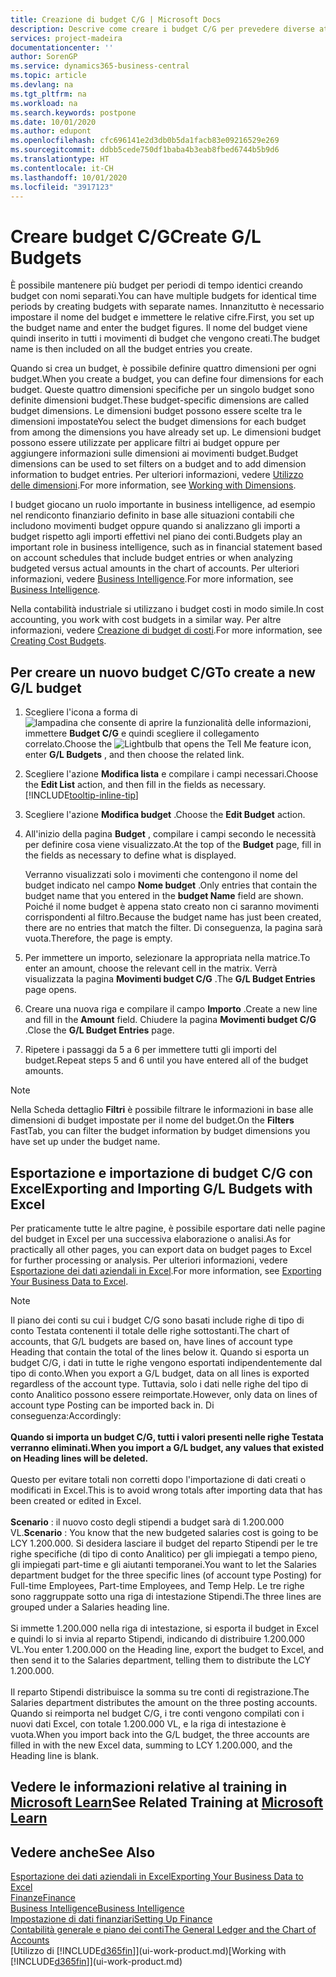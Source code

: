 ```yaml
---
title: Creazione di budget C/G | Microsoft Docs
description: Descrive come creare i budget C/G per prevedere diverse attività finanziarie e assegnare le dimensioni per scopi di business intelligence.
services: project-madeira
documentationcenter: ''
author: SorenGP
ms.service: dynamics365-business-central
ms.topic: article
ms.devlang: na
ms.tgt_pltfrm: na
ms.workload: na
ms.search.keywords: postpone
ms.date: 10/01/2020
ms.author: edupont
ms.openlocfilehash: cfc696141e2d3db0b5da1facb83e09216529e269
ms.sourcegitcommit: ddbb5cede750df1baba4b3eab8fbed6744b5b9d6
ms.translationtype: HT
ms.contentlocale: it-CH
ms.lasthandoff: 10/01/2020
ms.locfileid: "3917123"
---
```

# <a name="create-gl-budgets"></a><span data-ttu-id="6ee4d-103">Creare budget C/G</span><span class="sxs-lookup"><span data-stu-id="6ee4d-103">Create G/L Budgets</span></span>
<span data-ttu-id="6ee4d-104">È possibile mantenere più budget per periodi di tempo identici creando budget con nomi separati.</span><span class="sxs-lookup"><span data-stu-id="6ee4d-104">You can have multiple budgets for identical time periods by creating budgets with separate names.</span></span> <span data-ttu-id="6ee4d-105">Innanzitutto è necessario impostare il nome del budget e immettere le relative cifre.</span><span class="sxs-lookup"><span data-stu-id="6ee4d-105">First, you set up the budget name and enter the budget figures.</span></span> <span data-ttu-id="6ee4d-106">Il nome del budget viene quindi inserito in tutti i movimenti di budget che vengono creati.</span><span class="sxs-lookup"><span data-stu-id="6ee4d-106">The budget name is then included on all the budget entries you create.</span></span>  

<span data-ttu-id="6ee4d-107">Quando si crea un budget, è possibile definire quattro dimensioni per ogni budget.</span><span class="sxs-lookup"><span data-stu-id="6ee4d-107">When you create a budget, you can define four dimensions for each budget.</span></span> <span data-ttu-id="6ee4d-108">Queste quattro dimensioni specifiche per un singolo budget sono definite dimensioni budget.</span><span class="sxs-lookup"><span data-stu-id="6ee4d-108">These budget-specific dimensions are called budget dimensions.</span></span> <span data-ttu-id="6ee4d-109">Le dimensioni budget possono essere scelte tra le dimensioni impostate</span><span class="sxs-lookup"><span data-stu-id="6ee4d-109">You select the budget dimensions for each budget from among the dimensions you have already set up.</span></span> <span data-ttu-id="6ee4d-110">Le dimensioni budget possono essere utilizzate per applicare filtri ai budget oppure per aggiungere informazioni sulle dimensioni ai movimenti budget.</span><span class="sxs-lookup"><span data-stu-id="6ee4d-110">Budget dimensions can be used to set filters on a budget and to add dimension information to budget entries.</span></span> <span data-ttu-id="6ee4d-111">Per ulteriori informazioni, vedere [Utilizzo delle dimensioni](finance-dimensions.md).</span><span class="sxs-lookup"><span data-stu-id="6ee4d-111">For more information, see [Working with Dimensions](finance-dimensions.md).</span></span>

<span data-ttu-id="6ee4d-112">I budget giocano un ruolo importante in business intelligence, ad esempio nel rendiconto finanziario definito in base alle situazioni contabili che includono movimenti budget oppure quando si analizzano gli importi a budget rispetto agli importi effettivi nel piano dei conti.</span><span class="sxs-lookup"><span data-stu-id="6ee4d-112">Budgets play an important role in business intelligence, such as in financial statement based on account schedules that include budget entries or when analyzing budgeted versus actual amounts in the chart of accounts.</span></span> <span data-ttu-id="6ee4d-113">Per ulteriori informazioni, vedere [Business Intelligence](bi.md).</span><span class="sxs-lookup"><span data-stu-id="6ee4d-113">For more information, see [Business Intelligence](bi.md).</span></span>

<span data-ttu-id="6ee4d-114">Nella contabilità industriale si utilizzano i budget costi in modo simile.</span><span class="sxs-lookup"><span data-stu-id="6ee4d-114">In cost accounting, you work with cost budgets in a similar way.</span></span> <span data-ttu-id="6ee4d-115">Per altre informazioni, vedere [Creazione di budget di costi](finance-create-cost-budgets.md).</span><span class="sxs-lookup"><span data-stu-id="6ee4d-115">For more information, see [Creating Cost Budgets](finance-create-cost-budgets.md).</span></span>    

## <a name="to-create-a-new-gl-budget"></a><span data-ttu-id="6ee4d-116">Per creare un nuovo budget C/G</span><span class="sxs-lookup"><span data-stu-id="6ee4d-116">To create a new G/L budget</span></span>  
1. <span data-ttu-id="6ee4d-117">Scegliere l'icona a forma di ![lampadina che consente di aprire la funzionalità delle informazioni](media/ui-search/search_small.png "Informazioni sull'operazione che si desidera eseguire"), immettere **Budget C/G** e quindi scegliere il collegamento correlato.</span><span class="sxs-lookup"><span data-stu-id="6ee4d-117">Choose the ![Lightbulb that opens the Tell Me feature](media/ui-search/search_small.png "Tell me what you want to do") icon, enter **G/L Budgets** , and then choose the related link.</span></span>  
2. <span data-ttu-id="6ee4d-118">Scegliere l'azione **Modifica lista** e compilare i campi necessari.</span><span class="sxs-lookup"><span data-stu-id="6ee4d-118">Choose the **Edit List** action, and then fill in the fields as necessary.</span></span> [!INCLUDE[tooltip-inline-tip](includes/tooltip-inline-tip_md.md)]  
3. <span data-ttu-id="6ee4d-119">Scegliere l'azione **Modifica budget** .</span><span class="sxs-lookup"><span data-stu-id="6ee4d-119">Choose the **Edit Budget** action.</span></span>
4. <span data-ttu-id="6ee4d-120">All'inizio della pagina **Budget** , compilare i campi secondo le necessità per definire cosa viene visualizzato.</span><span class="sxs-lookup"><span data-stu-id="6ee4d-120">At the top of the **Budget** page, fill in the fields as necessary to define what is displayed.</span></span>  

    <span data-ttu-id="6ee4d-121">Verranno visualizzati solo i movimenti che contengono il nome del budget indicato nel campo **Nome budget** .</span><span class="sxs-lookup"><span data-stu-id="6ee4d-121">Only entries that contain the budget name that you entered in the **budget Name** field are shown.</span></span> <span data-ttu-id="6ee4d-122">Poiché il nome budget è appena stato creato non ci saranno movimenti corrispondenti al filtro.</span><span class="sxs-lookup"><span data-stu-id="6ee4d-122">Because the budget name has just been created, there are no entries that match the filter.</span></span> <span data-ttu-id="6ee4d-123">Di conseguenza, la pagina sarà vuota.</span><span class="sxs-lookup"><span data-stu-id="6ee4d-123">Therefore, the page is empty.</span></span>  
5. <span data-ttu-id="6ee4d-124">Per immettere un importo, selezionare la appropriata nella matrice.</span><span class="sxs-lookup"><span data-stu-id="6ee4d-124">To enter an amount, choose the relevant cell in the matrix.</span></span> <span data-ttu-id="6ee4d-125">Verrà visualizzata la pagina **Movimenti budget C/G** .</span><span class="sxs-lookup"><span data-stu-id="6ee4d-125">The **G/L Budget Entries** page opens.</span></span>  
6. <span data-ttu-id="6ee4d-126">Creare una nuova riga e compilare il campo **Importo** .</span><span class="sxs-lookup"><span data-stu-id="6ee4d-126">Create a new line and fill in the **Amount** field.</span></span> <span data-ttu-id="6ee4d-127">Chiudere la pagina **Movimenti budget C/G** .</span><span class="sxs-lookup"><span data-stu-id="6ee4d-127">Close the **G/L Budget Entries** page.</span></span>  
7. <span data-ttu-id="6ee4d-128">Ripetere i passaggi da 5 a 6 per immettere tutti gli importi del budget.</span><span class="sxs-lookup"><span data-stu-id="6ee4d-128">Repeat steps 5 and 6 until you have entered all of the budget amounts.</span></span>  

> [!NOTE]  
>  <span data-ttu-id="6ee4d-129">Nella Scheda dettaglio **Filtri** è possibile filtrare le informazioni in base alle dimensioni di budget impostate per il nome del budget.</span><span class="sxs-lookup"><span data-stu-id="6ee4d-129">On the **Filters** FastTab, you can filter the budget information by budget dimensions you have set up under the budget name.</span></span>

## <a name="exporting-and-importing-gl-budgets-with-excel"></a><span data-ttu-id="6ee4d-130">Esportazione e importazione di budget C/G con Excel</span><span class="sxs-lookup"><span data-stu-id="6ee4d-130">Exporting and Importing G/L Budgets with Excel</span></span>
<span data-ttu-id="6ee4d-131">Per praticamente tutte le altre pagine, è possibile esportare dati nelle pagine del budget in Excel per una successiva elaborazione o analisi.</span><span class="sxs-lookup"><span data-stu-id="6ee4d-131">As for practically all other pages, you can export data on budget pages to Excel for further processing or analysis.</span></span> <span data-ttu-id="6ee4d-132">Per ulteriori informazioni, vedere [Esportazione dei dati aziendali in Excel](about-export-data.md).</span><span class="sxs-lookup"><span data-stu-id="6ee4d-132">For more information, see [Exporting Your Business Data to Excel](about-export-data.md).</span></span>

> [!NOTE]
> <span data-ttu-id="6ee4d-133">Il piano dei conti su cui i budget C/G sono basati include righe di tipo di conto Testata contenenti il totale delle righe sottostanti.</span><span class="sxs-lookup"><span data-stu-id="6ee4d-133">The chart of accounts, that G/L budgets are based on, have lines of account type Heading that contain the total of the lines below it.</span></span> <span data-ttu-id="6ee4d-134">Quando si esporta un budget C/G, i dati in tutte le righe vengono esportati indipendentemente dal tipo di conto.</span><span class="sxs-lookup"><span data-stu-id="6ee4d-134">When you export a G/L budget, data on all lines is exported regardless of the account type.</span></span> <span data-ttu-id="6ee4d-135">Tuttavia, solo i dati nelle righe del tipo di conto Analitico possono essere reimportate.</span><span class="sxs-lookup"><span data-stu-id="6ee4d-135">However, only data on lines of account type Posting can be imported back in.</span></span> <span data-ttu-id="6ee4d-136">Di conseguenza:</span><span class="sxs-lookup"><span data-stu-id="6ee4d-136">Accordingly:</span></span> <br /><br /> <span data-ttu-id="6ee4d-137">**Quando si importa un budget C/G, tutti i valori presenti nelle righe Testata verranno eliminati.**</span><span class="sxs-lookup"><span data-stu-id="6ee4d-137">**When you import a G/L budget, any values that existed on Heading lines will be deleted.**</span></span> <br /><br /> <span data-ttu-id="6ee4d-138">Questo per evitare totali non corretti dopo l'importazione di dati creati o modificati in Excel.</span><span class="sxs-lookup"><span data-stu-id="6ee4d-138">This is to avoid wrong totals after importing data that has been created or edited in Excel.</span></span><br /><br /> <span data-ttu-id="6ee4d-139">**Scenario** : il nuovo costo degli stipendi a budget sarà di 1.200.000 VL.</span><span class="sxs-lookup"><span data-stu-id="6ee4d-139">**Scenario** : You know that the new budgeted salaries cost is going to be LCY 1.200.000.</span></span> <span data-ttu-id="6ee4d-140">Si desidera lasciare il budget del reparto Stipendi per le tre righe specifiche (di tipo di conto Analitico) per gli impiegati a tempo pieno, gli impiegati part-time e gli aiutanti temporanei.</span><span class="sxs-lookup"><span data-stu-id="6ee4d-140">You want to let the Salaries department budget for the three specific lines (of account type Posting) for Full-time Employees, Part-time Employees, and Temp Help.</span></span> <span data-ttu-id="6ee4d-141">Le tre righe sono raggruppate sotto una riga di intestazione Stipendi.</span><span class="sxs-lookup"><span data-stu-id="6ee4d-141">The three lines are grouped under a Salaries heading line.</span></span><br /><br /><span data-ttu-id="6ee4d-142">Si immette 1.200.000 nella riga di intestazione, si esporta il budget in Excel e quindi lo si invia al reparto Stipendi, indicando di distribuire 1.200.000 VL.</span><span class="sxs-lookup"><span data-stu-id="6ee4d-142">You enter 1.200.000 on the Heading line, export the budget to Excel, and then send it to the Salaries department, telling them to distribute the LCY 1.200.000.</span></span><br /><br /> <span data-ttu-id="6ee4d-143">Il reparto Stipendi distribuisce la somma su tre conti di registrazione.</span><span class="sxs-lookup"><span data-stu-id="6ee4d-143">The Salaries department distributes the amount on the three posting accounts.</span></span> <span data-ttu-id="6ee4d-144">Quando si reimporta nel budget C/G, i tre conti vengono compilati con i nuovi dati Excel, con totale 1.200.000 VL, e la riga di intestazione è vuota.</span><span class="sxs-lookup"><span data-stu-id="6ee4d-144">When you import back into the G/L budget, the three accounts are filled in with the new Excel data, summing to LCY 1.200.000, and the Heading line is blank.</span></span>

## <a name="see-related-training-at-microsoft-learn"></a><span data-ttu-id="6ee4d-145">Vedere le informazioni relative al training in [Microsoft Learn](/learn/modules/budgets-exchange-rates-dynamics-365-business-central/index)</span><span class="sxs-lookup"><span data-stu-id="6ee4d-145">See Related Training at [Microsoft Learn](/learn/modules/budgets-exchange-rates-dynamics-365-business-central/index)</span></span>

## <a name="see-also"></a><span data-ttu-id="6ee4d-146">Vedere anche</span><span class="sxs-lookup"><span data-stu-id="6ee4d-146">See Also</span></span>
[<span data-ttu-id="6ee4d-147">Esportazione dei dati aziendali in Excel</span><span class="sxs-lookup"><span data-stu-id="6ee4d-147">Exporting Your Business Data to Excel</span></span>](about-export-data.md)  
[<span data-ttu-id="6ee4d-148">Finanze</span><span class="sxs-lookup"><span data-stu-id="6ee4d-148">Finance</span></span>](finance.md)  
[<span data-ttu-id="6ee4d-149">Business Intelligence</span><span class="sxs-lookup"><span data-stu-id="6ee4d-149">Business Intelligence</span></span>](bi.md)  
[<span data-ttu-id="6ee4d-150">Impostazione di dati finanziari</span><span class="sxs-lookup"><span data-stu-id="6ee4d-150">Setting Up Finance</span></span>](finance-setup-finance.md)  
[<span data-ttu-id="6ee4d-151">Contabilità generale e piano dei conti</span><span class="sxs-lookup"><span data-stu-id="6ee4d-151">The General Ledger and the Chart of Accounts</span></span>](finance-general-ledger.md)  
<span data-ttu-id="6ee4d-152">[Utilizzo di [!INCLUDE[d365fin](includes/d365fin_md.md)]](ui-work-product.md)</span><span class="sxs-lookup"><span data-stu-id="6ee4d-152">[Working with [!INCLUDE[d365fin](includes/d365fin_md.md)]](ui-work-product.md)</span></span>  
